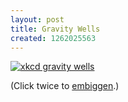```yaml
---
layout: post
title: Gravity Wells
created: 1262025563
---
```

[![xkcd gravity wells](http://imgs.xkcd.com/comics/gravity_wells.png)](http://xkcd.com/681/)

(Click twice to [embiggen](http://en.wiktionary.org/wiki/embiggen).)
